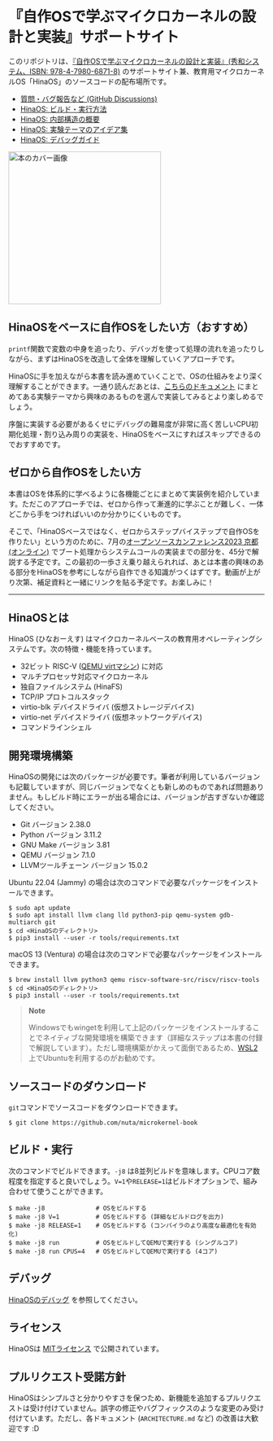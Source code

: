 # 『自作OSで学ぶマイクロカーネルの設計と実装』サポートサイト

このリポジトリは、[『自作OSで学ぶマイクロカーネルの設計と実装』(秀和システム、ISBN: 978-4-7980-6871-8)](https://www.hanmoto.com/bd/isbn/9784798068718) のサポートサイト兼、教育用マイクロカーネルOS「HinaOS」のソースコードの配布場所です。

- [質問・バグ報告など (GitHub Discussions)](https://github.com/nuta/microkernel-book/discussions)
- [HinaOS: ビルド・実行方法](#開発環境構築)
- [HinaOS: 内部構造の概要](ARCHITECTURE.md)
- [HinaOS: 実験テーマのアイデア集](IDEAS.md)
- [HinaOS: デバッグガイド](DEBUG.md)

<a href="https://www.hanmoto.com/bd/isbn/9784798068718">
<img alt="本のカバー画像" src="https://gist.githubusercontent.com/nuta/e45864405fbdc8618af4b08de534e42c/raw/bd3df82e7039902818c8fc0d394b69250cc78fc9/cover.jpg" width="300">
</a>

## HinaOSをベースに自作OSをしたい方（おすすめ）

`printf`関数で変数の中身を追ったり、デバッガを使って処理の流れを追ったりしながら、まずはHinaOSを改造して全体を理解していくアプローチです。

HinaOSに手を加えながら本書を読み進めていくことで、OSの仕組みをより深く理解することができます。一通り読んだあとは、[こちらのドキュメント](IDEAS.md) にまとめてある実験テーマから興味のあるものを選んで実装してみるとより楽しめるでしょう。

序盤に実装する必要があるくせにデバッグの難易度が非常に高く苦しいCPU初期化処理・割り込み周りの実装を、HinaOSをベースにすればスキップできるのでおすすめです。

## ゼロから自作OSをしたい方

本書はOSを体系的に学べるように各機能ごとにまとめて実装例を紹介しています。ただこのアプローチでは、ゼロから作って漸進的に学ぶことが難しく、一体どこから手をつければいいのか分かりにくいものです。

そこで、「HinaOSベースではなく、ゼロからステップバイステップで自作OSを作りたい」という方のために、7月の[オープンソースカンファレンス2023 京都 (オンライン)](https://event.ospn.jp/osc2023-online-kyoto/session/1040248) でブート処理からシステムコールの実装までの部分を、45分で解説する予定です。この最初の一歩さえ乗り越えられれば、あとは本書の興味のある部分をHinaOSを参考にしながら自作できる知識がつくはずです。動画が上がり次第、補足資料と一緒にリンクを貼る予定です。お楽しみに！

----

## HinaOSとは

HinaOS (ひなおーえす) はマイクロカーネルベースの教育用オペレーティングシステムです。次の特徴・機能を持っています。

- 32ビット RISC-V ([QEMU virtマシン](https://www.qemu.org/docs/master/system/riscv/virt.html)) に対応
- マルチプロセッサ対応マイクロカーネル
- 独自ファイルシステム (HinaFS)
- TCP/IP プロトコルスタック
- virtio-blk デバイスドライバ (仮想ストレージデバイス)
- virtio-net デバイスドライバ (仮想ネットワークデバイス)
- コマンドラインシェル

## 開発環境構築

HinaOSの開発には次のパッケージが必要です。筆者が利用しているバージョンも記載していますが、同じバージョンでなくとも新しめのものであれば問題ありません。もしビルド時にエラーが出る場合には、バージョンが古すぎないか確認してください。

- Git バージョン 2.38.0
- Python バージョン 3.11.2
- GNU Make バージョン 3.81
- QEMU バージョン 7.1.0
- LLVMツールチェーン バージョン 15.0.2

Ubuntu 22.04 (Jammy) の場合は次のコマンドで必要なパッケージをインストールできます。

```
$ sudo apt update
$ sudo apt install llvm clang lld python3-pip qemu-system gdb-multiarch git
$ cd <HinaOSのディレクトリ>
$ pip3 install --user -r tools/requirements.txt
```

macOS 13 (Ventura) の場合は次のコマンドで必要なパッケージをインストールできます。

```
$ brew install llvm python3 qemu riscv-software-src/riscv/riscv-tools
$ cd <HinaOSのディレクトリ>
$ pip3 install --user -r tools/requirements.txt
```

> **Note**
>
> Windowsでもwingetを利用して上記のパッケージをインストールすることでネイティブな開発環境を構築できます（詳細なステップは本書の付録で解説しています）。ただし環境構築がかえって面倒であるため、[WSL2](https://learn.microsoft.com/ja-jp/windows/wsl/install)上でUbuntuを利用するのがお勧めです。

## ソースコードのダウンロード

`git`コマンドでソースコードをダウンロードできます。

```
$ git clone https://github.com/nuta/microkernel-book
```

## ビルド・実行

次のコマンドでビルドできます。`-j8` は8並列ビルドを意味します。CPUコア数程度を指定すると良いでしょう。`V=1`や`RELEASE=1`はビルドオプションで、組み合わせて使うことができます。

```
$ make -j8              # OSをビルドする
$ make -j8 V=1          # OSをビルドする (詳細なビルドログを出力)
$ make -j8 RELEASE=1    # OSをビルドする (コンパイラのより高度な最適化を有効化)
$ make -j8 run          # OSをビルドしてQEMUで実行する (シングルコア)
$ make -j8 run CPUS=4   # OSをビルドしてQEMUで実行する (4コア)
```

## デバッグ

[HinaOSのデバッグ](./DEBUG.md) を参照してください。

## ライセンス

HinaOSは [MITライセンス](./LICENSE.md) で公開されています。

## プルリクエスト受諾方針

HinaOSはシンプルさと分かりやすさを保つため、新機能を追加するプルリクエストは受け付けていません。誤字の修正やバグフィックスのような変更のみ受け付けています。ただし、各ドキュメント (`ARCHITECTURE.md` など) の改善は大歓迎です :D
